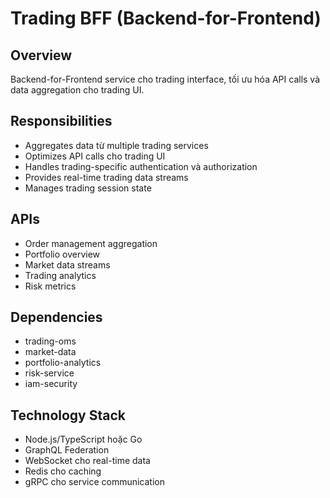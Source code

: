 # Trading BFF (Backend-for-Frontend)

## Overview
Backend-for-Frontend service cho trading interface, tối ưu hóa API calls và data aggregation cho trading UI.

## Responsibilities
- Aggregates data từ multiple trading services
- Optimizes API calls cho trading UI
- Handles trading-specific authentication và authorization
- Provides real-time trading data streams
- Manages trading session state

## APIs
- Order management aggregation
- Portfolio overview
- Market data streams
- Trading analytics
- Risk metrics

## Dependencies
- trading-oms
- market-data
- portfolio-analytics
- risk-service
- iam-security

## Technology Stack
- Node.js/TypeScript hoặc Go
- GraphQL Federation
- WebSocket cho real-time data
- Redis cho caching
- gRPC cho service communication
